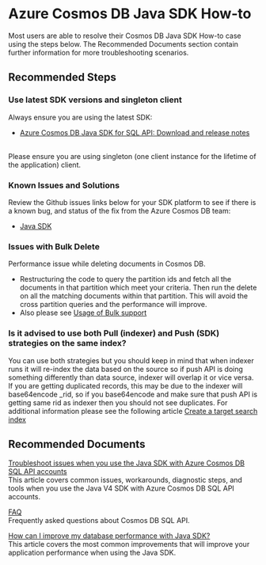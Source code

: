 <properties 
	pageTitle="SDK Java- How-to" 
	description="SDK Java- How-to" 
	service="microsoft.documentdb" 
	resource="databaseAccounts" 
	authors="jimsch" 
	ms.author="jimsch" 
	selfHelpType="generic" 
	supportTopicIds="32783719"
	resourceTags="" 
	productPesIds="15585" 
    cloudEnvironments="public,fairfax,blackforest,mooncake, usnat, ussec"
	articleId="cosmosdb-sql-sdk-java-howto" 
	displayOrder="402" 
	category="SDK Issues" 
	ownershipId="AzureData_AzureCosmosDB"
/>

# Azure Cosmos DB Java SDK How-to  
Most users are able to resolve their Cosmos DB Java SDK How-to case using the steps below. The Recommended Documents section contain further information for more troubleshooting scenarios.

## **Recommended Steps**  

### **Use latest SDK versions and singleton client**  
Always ensure you are using the latest SDK:
* [Azure Cosmos DB Java SDK for SQL API: Download and release notes](https://docs.microsoft.com/azure/cosmos-db/sql-api-sdk-java-v4)

<br>Please ensure you are using singleton (one client instance for the lifetime of the application) client.

### **Known Issues and Solutions**  
Review the Github issues links below for your SDK platform to see if there is a known bug, and status of the fix from the Azure Cosmos DB team:
* [Java SDK](https://github.com/Azure/azure-sdk-for-java/issues)

### **Issues with Bulk Delete**
Performance issue while deleting documents in Cosmos DB.
* Restructuring the code to query the partition ids and fetch all the documents in that partition which meet your criteria. Then run the delete on all the matching documents within that partition. This will avoid the cross partition queries and the performance will improve. 
* Also please see [Usage of Bulk support](https://github.com/Azure/azure-cosmos-dotnet-v3/tree/master/Microsoft.Azure.Cosmos.Samples/Usage/BulkSupport)  

### **Is it advised to use both Pull (indexer) and Push (SDK) strategies on the same index?**
You can use both strategies but you should keep in mind that when indexer runs it will re-index the data based on the source so if push API is doing something differently than data source, indexer will overlap it or vice versa.
<br>If you are getting duplicated records, this may be due to the indexer will base64encode _rid, so if you base64encode and make sure that push API is getting same rid as indexer then you should not see duplicates. For additional information please see the following article [Create a target search index](https://docs.microsoft.com/azure/search/search-howto-index-cosmosdb#3---create-a-target-search-index)  



## **Recommended Documents**  

[Troubleshoot issues when you use the Java SDK with Azure Cosmos DB SQL API accounts](https://docs.microsoft.com/azure/cosmos-db/troubleshoot-java-sdk-v4-sql)
<br>This article covers common issues, workarounds, diagnostic steps, and tools when you use the Java V4 SDK with Azure Cosmos DB SQL API accounts. 

[FAQ](https://docs.microsoft.com/azure/cosmos-db/faq#sql-api-faq)
<br>Frequently asked questions about Cosmos DB SQL API.  

[How can I improve my database performance with Java SDK?](https://docs.microsoft.com/azure/cosmos-db/performance-tips-java-sdk-v4-sql)
<br>This article covers the most common improvements that will improve your application performance when using the Java SDK.